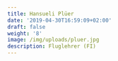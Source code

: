```yaml
---
title: Hansueli Plüer
date: '2019-04-30T16:59:09+02:00'
draft: false
weight: '8'
image: /img/uploads/pluer.jpg
description: Fluglehrer (FI)
---
```


